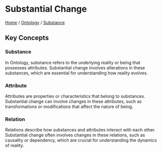 # Substantial Change

[Home](../../../../README.md) / [Ontology](../../../../ontology/README.md) / [Substance](../../../ontology/substance/README.md)

## Key Concepts

### Substance

In Ontology, substance refers to the underlying reality or being that possesses attributes. Substantial change involves alterations in these substances, which are essential for understanding how reality evolves.

### Attribute

Attributes are properties or characteristics that belong to substances. Substantial change can involve changes in these attributes, such as transformations or modifications that affect the nature of being.

### Relation

Relations describe how substances and attributes interact with each other. Substantial change often involves changes in these relations, such as causality or dependency, which are crucial for understanding the dynamics of reality.

